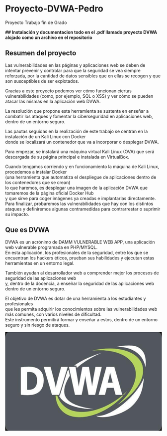 # Proyecto-DVWA-Pedro
Proyecto Trabajo fin de Grado  

**## Instalación y documentacion todo en el .pdf llamado proyecto DVWA alojado como un archivo en el repositorio** 

## Resumen del proyecto
Las vulnerabilidades en las páginas y aplicaciones web se deben de intentar prevenir y controlar para que la seguridad se vea siempre reforzada, 
por la cantidad de datos sensibles que en ellas se recogen y que son susceptibles de ser explotados.  
  
Gracias a este proyecto podemos ver cómo funcionan ciertas vulnerabilidades (como, por ejemplo, SQL o XSS) y ver cómo se pueden atacar las mismas en la aplicación web DVWA.  

La resolución que propone esta herramienta se sustenta en enseñar a combatir los ataques y fomentar la ciberseguridad en aplicaciones web, dentro de un entorno seguro.  

Las pautas seguidas en la realización de este trabajo se centran en la instalación de un Kali Linux con Docker  
donde se localizará un contenedor que va a incorporar o desplegar DVWA.  
  
Para empezar, se instalará una máquina virtual Kali Linux (OVA) que será descargada de su página principal e instalada en VirtualBox.  

Cuando tengamos corriendo y en funcionamiento la máquina de Kali Linux, procedemos a instalar Docker  
(una herramienta que automatiza el despliegue de aplicaciones dentro de los contenedores que se crean)  
lo que haremos, es desplegar una imagen de la aplicación DVWA que tomaremos de la página oficial Docker Hub  
y que sirve para coger imágenes ya creadas e implantarlas directamente.  
Para finalizar, probaremos las vulnerabilidades que hay con los distintos ataques y definiremos algunas contramedidas para contrarrestar o suprimir su impacto.  
  
## Que es DVWA  
DVWA es un acrónimo de DAMM VULNERABLE WEB APP, una aplicación web vulnerable programada en PHP/MYSQL.    
En esta aplicación, los profesionales de la seguridad, entre los que se encuentran los hackers éticos, 
prueban sus habilidades y ejecutan estas herramientas en un entorno legal.  
  
También ayudan al desarrollador web a comprender mejor los procesos de seguridad de las aplicaciones web   
y, dentro de la docencia, a enseñar la seguridad de las aplicaciones web dentro de un entorno seguro.  
  
El objetivo de DVWA es dotar de una herramienta a los estudiantes y profesionales   
que les permita adquirir los conocimientos sobre las vulnerabilidades web más comunes, con varios niveles de dificultad.   
Este instrumento permitirá formar y enseñar a estos, dentro de un entorno seguro y sin riesgo de ataques.  

![](https://github.com/peter1323/Proyecto-DVWA-Pedro/blob/main/dvwa.jpg)  
